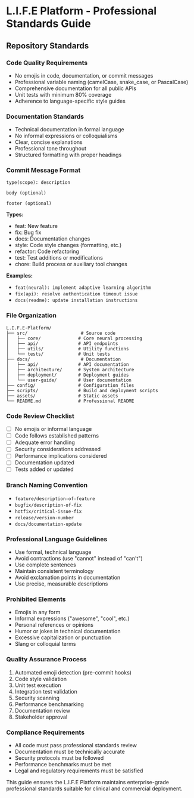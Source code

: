# L.I.F.E Platform - Professional Standards Guide

## Repository Standards

### Code Quality Requirements
- No emojis in code, documentation, or commit messages
- Professional variable naming (camelCase, snake_case, or PascalCase)
- Comprehensive documentation for all public APIs
- Unit tests with minimum 80% coverage
- Adherence to language-specific style guides

### Documentation Standards
- Technical documentation in formal language
- No informal expressions or colloquialisms
- Clear, concise explanations
- Professional tone throughout
- Structured formatting with proper headings

### Commit Message Format
```
type(scope): description

body (optional)

footer (optional)
```

**Types:**
- feat: New feature
- fix: Bug fix
- docs: Documentation changes
- style: Code style changes (formatting, etc.)
- refactor: Code refactoring
- test: Test additions or modifications
- chore: Build process or auxiliary tool changes

**Examples:**
- `feat(neural): implement adaptive learning algorithm`
- `fix(api): resolve authentication timeout issue`
- `docs(readme): update installation instructions`

### File Organization
```
L.I.F.E-Platform/
├── src/                    # Source code
│   ├── core/              # Core neural processing
│   ├── api/               # API endpoints
│   ├── utils/             # Utility functions
│   └── tests/             # Unit tests
├── docs/                   # Documentation
│   ├── api/               # API documentation
│   ├── architecture/      # System architecture
│   ├── deployment/        # Deployment guides
│   └── user-guide/        # User documentation
├── config/                # Configuration files
├── scripts/               # Build and deployment scripts
├── assets/                # Static assets
└── README.md              # Professional README
```

### Code Review Checklist
- [ ] No emojis or informal language
- [ ] Code follows established patterns
- [ ] Adequate error handling
- [ ] Security considerations addressed
- [ ] Performance implications considered
- [ ] Documentation updated
- [ ] Tests added or updated

### Branch Naming Convention
- `feature/description-of-feature`
- `bugfix/description-of-fix`
- `hotfix/critical-issue-fix`
- `release/version-number`
- `docs/documentation-update`

### Professional Language Guidelines
- Use formal, technical language
- Avoid contractions (use "cannot" instead of "can't")
- Use complete sentences
- Maintain consistent terminology
- Avoid exclamation points in documentation
- Use precise, measurable descriptions

### Prohibited Elements
- Emojis in any form
- Informal expressions ("awesome", "cool", etc.)
- Personal references or opinions
- Humor or jokes in technical documentation
- Excessive capitalization or punctuation
- Slang or colloquial terms

### Quality Assurance Process
1. Automated emoji detection (pre-commit hooks)
2. Code style validation
3. Unit test execution
4. Integration test validation
5. Security scanning
6. Performance benchmarking
7. Documentation review
8. Stakeholder approval

### Compliance Requirements
- All code must pass professional standards review
- Documentation must be technically accurate
- Security protocols must be followed
- Performance benchmarks must be met
- Legal and regulatory requirements must be satisfied

This guide ensures the L.I.F.E Platform maintains enterprise-grade professional standards suitable for clinical and commercial deployment.